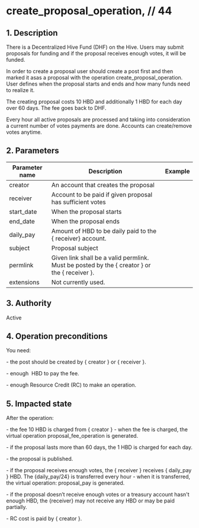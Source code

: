 # create\_proposal\_operation, // 44

## 1. Description

There is a Decentralized Hive Fund (DHF) on the Hive. Users may submit proposals for funding and if the proposal receives enough votes, it will be funded.

In order to create a proposal user should create a post first and then marked it asas a proposal with the operation create\_proposal\_operation. User defines when the proposal starts and ends and how many funds need to realize it.

The creating proposal costs 10 HBD and additionally 1 HBD for each day over 60 days. The fee goes back to DHF.

Every hour all active proposals are processed and taking into consideration a current number of votes payments are done. Accounts can create/remove votes anytime.

## 2. Parameters

| Parameter name | Description | Example |                                                                                                                              
| -------------- | ----------------------------------------------------------------------------------------- | ------------ |
| creator        | An account that creates the proposal                                                         |         |
| receiver       | Account to be paid if given proposal has sufficient votes                                    |         |
| start\_date    | When the proposal starts                                                                     |         |
| end\_date      | When the proposal ends                                                                       |         |
| daily\_pay     | Amount of HBD to be daily paid to the { receiver} account.                                   |         |
| subject        |  Proposal subject                                                                            |         |
| permlink       | Given link shall be a valid permlink. Must be posted by the { creator } or the { receiver }. |         |
| extensions     |  Not currently used.                                                                         |         |

## 3. Authority

Active

## 4. Operation preconditions

You need:    

\- the post should be created by { creator } or { receiver }.    

\- enough  HBD to pay the fee.    

\- enough Resource Credit (RC) to make an operation.

## 5. Impacted state

After the operation:   

\- the fee 10 HBD is charged from { creator } - when the fee is charged, the virtual operation proposal\_fee\_operation is generated.   

\- if the proposal lasts more than 60 days, the 1 HBD is charged for each day.

\- the proposal is published.

\- if the proposal receives enough votes, the { receiver } receives { daily\_pay } HBD. The {daily\_pay/24} is transferred every hour - when it is transferred, the virtual operation: proposal\_pay is generated.

\- if the proposal doesn’t receive enough votes or a treasury account hasn't enough HBD, the {receiver} may not receive any HBD or may be paid partially.

\- RC cost is paid by { creator }.
